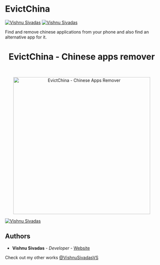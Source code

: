 # EvictChina
[![Vishnu Sivadas](https://www.vishnusivadas.com/github/codequality.svg?style=flat)](https://github.com/VishnuSivadasVS)
[![Vishnu Sivadas](https://vishnusivadas.com/github/open-source.svg?style=flat)](https://github.com/VishnuSivadasVS)

Find and remove chinese applications from your phone and also find an alternative app for it.

<h1 align="center"> EvictChina - Chinese apps remover </h1> <br>
<p align="center">
  <a href="https://github.com/VishnuSivadasVS/EvictChina/releases/download/1.0/EvictChina-release.apk">
    <img alt="EvictChina - Chinese Apps Remover" title="EvictChina - Chinese Apps Remover" src="https://evictchina.vishnusivadas.com/assets/images/google-play-badge.png" width="450">
  </a>
</p>

[![Vishnu Sivadas](https://evictchina.vishnusivadas.com/assets/images/google-play-badge.png?style=flat)](https://github.com/VishnuSivadasVS/EvictChina/releases/download/1.0/EvictChina-release.apk)

## Authors

* **Vishnu Sivadas** - *Developer* - [Website](https://www.vishnusivadas.com/)

Check out my other works [@VishnuSivadasVS](https://github.com/VishnuSivadasVS)
